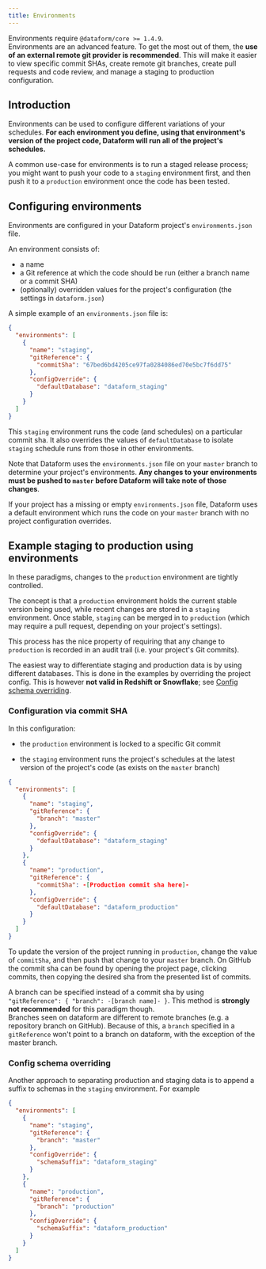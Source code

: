 ```yaml
---
title: Environments
---
```


<div className="bp3-callout bp3-icon-info-sign" markdown="1">
  Environments require <code>@dataform/core >= 1.4.9</code>.
</div>

<div className="bp3-callout bp3-icon-info-sign" markdown="1">
  Environments are an advanced feature. To get the most out of them, the <b>use of an external remote git provider is recommended</b>. This will make it easier to view specific commit SHAs, create remote git branches, create pull requests and code review, and manage a staging to production configuration.
</div>

## Introduction

Environments can be used to configure different variations of your schedules. **For each environment
you define, using that environment's version of the project code, Dataform will run all of the
project's schedules.**

A common use-case for environments is to run a staged release process; you might
want to push your code to a `staging` environment first, and then push it to a `production`
environment once the code has been tested.

## Configuring environments

Environments are configured in your Dataform project's `environments.json` file.

An environment consists of:

- a name
- a Git reference at which the code should be run (either a branch name or a commit SHA)
- (optionally) overridden values for the project's configuration (the settings in `dataform.json`)

A simple example of an `environments.json` file is:

```json
{
  "environments": [
    {
      "name": "staging",
      "gitReference": {
        "commitSha": "67bed6bd4205ce97fa0284086ed70e5bc7f6dd75"
      },
      "configOverride": {
        "defaultDatabase": "dataform_staging"
      }
    }
  ]
}
```

This `staging` environment runs the code (and schedules) on a particular commit sha. It also overrides the values of
`defaultDatabase` to isolate `staging` schedule runs from those in other environments.

Note that Dataform uses the `environments.json` file on your `master` branch to determine your project's environments.
**Any changes to your environments must be pushed to `master` before Dataform will take note of those changes**.

<div className="bp3-callout bp3-icon-info-sign" markdown="1">
  If your project has a missing or empty <code>environments.json</code> file, Dataform uses a
  default environment which runs the code on your <code>master</code> branch with no project
  configuration overrides.
</div>

## Example staging to production using environments

In these paradigms, changes to the `production` environment are tightly controlled.

The concept is that a `production` environment holds the current stable version being used, while recent changes are stored in a `staging` environment. Once stable, `staging` can be merged in to `production` (which may require a pull request, depending on your project's settings).

This process has the nice property of requiring that any change to `production` is recorded in an audit trail (i.e. your project's Git commits).

The easiest way to differentiate staging and production data is by using different databases. This is done in the examples by overriding the project config. This is however **not valid in Redshift or Snowflake**; see [Config schema overriding](#config-schema-overriding).

### Configuration via commit SHA

In this configuration:

- the `production` environment is locked to a specific Git commit

- the `staging` environment runs the project's schedules at the latest version of the project's code (as exists on the `master` branch)

```json
{
  "environments": [
    {
      "name": "staging",
      "gitReference": {
        "branch": "master"
      },
      "configOverride": {
        "defaultDatabase": "dataform_staging"
      }
    },
    {
      "name": "production",
      "gitReference": {
        "commitSha": -[Production commit sha here]-
      },
      "configOverride": {
        "defaultDatabase": "dataform_production"
      }
    }
  ]
}
```

To update the version of the project running in `production`, change the value of `commitSha`, and then push that change to your `master` branch. On GitHub the commit sha can be found by opening the project page, clicking commits, then copying the desired sha from the presented list of commits.

<div className="bp3-callout bp3-icon-info-sign" markdown="1">
  A branch can be specified instead of a commit sha by using <code>"gitReference": { "branch": -[branch name]- }</code>. This method is <b>strongly not recommended</b> for this paradigm though.
</div>

<div className="bp3-callout bp3-icon-info-sign" markdown="1">
  Branches seen on dataform are different to remote branches (e.g. a repository branch on GitHub). Because of this, a <code>branch</code> specified in a <code>gitReference</code> won't point to a branch on dataform, with the exception of the master branch.
</div>

### Config schema overriding

Another approach to separating production and staging data is to append a suffix to schemas in the `staging` environment. For example

```json
{
  "environments": [
    {
      "name": "staging",
      "gitReference": {
        "branch": "master"
      },
      "configOverride": {
        "schemaSuffix": "dataform_staging"
      }
    },
    {
      "name": "production",
      "gitReference": {
        "branch": "production"
      },
      "configOverride": {
        "schemaSuffix": "dataform_production"
      }
    }
  ]
}
```
